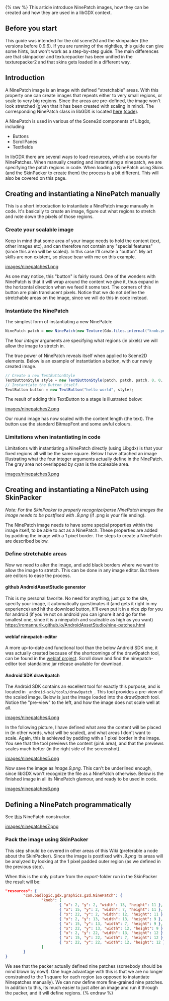 {% raw %}
This article introduce NinePatch images, how they can be created and how they
are used in a libGDX context.

## Before you start ##

This guide was intended for the old scene2d and the skinpacker (the versions before 0.9.6). If you are running of the nightlies, this guide can give some hints, but won't work as a step-by-step guide. The main differences are that skinpacker and texturepacker has been unified in the texturepacker2 and that skins gets loaded in a different way. 

## Introduction ##

A NinePatch image is an image with defined "stretchable" areas. With this
property one can create images that repeats either to very small
regions, or scale to very big regions. Since the areas are pre-defined,
the image won't look stretched (given that it has been created with
scaling in mind). The corresponding NinePatch class in libGDX is located [here](http://libgdx.badlogicgames.com/nightlies/docs/api/com/badlogic/gdx/graphics/g2d/NinePatch.html)
[(code)](https://github.com/libgdx/libgdx/tree/master/gdx/src/com/badlogic/gdx/graphics/g2d/NinePatch.java).

A NinePatch is used in various of the Scene2d components of Libgdx,
including:
  * Buttons
  * ScrollPanes
  * Textfields

In libGDX there are several ways to load resources, which also counts for NinePatches. When manually creating and instantiating a ninepatch, we are specifying the patch regions in code. When loading a NinePatch using Skins (and the SkinPacker to create them) the process is a bit different. This will also be covered on this page.

## Creating and instantiating a NinePatch manually  ##

This is a short introduction to instantiate a NinePatch image manually in code. It's basically to create an image, figure out what regions to stretch and note down the pixels of those regions.

### Create your scalable image ###

Keep in mind that some area of your image needs to hold the content
(text, other images etc), and can therefore not contain any "special
features" (since this area will be scaled). In this case I'll create a
"button". My art skills are non existent, so please bear with me on this
example.

[images/ninepatches1.png](images/ninepatches1.png)

As one may notice, this "button" is fairly round. One of the wonders
with NinePatch is that it will wrap around the content we give it, thus
expand in the horizontal direction when we feed it some text. The
corners of this button are plain translucent pixels. Notice that we do
not define the stretchable areas on the image, since we will do this in
code instead.

### Instantiate the NinePatch ###

The simplest form of instantiating a new NinePatch:
```java
NinePatch patch = new NinePatch(new Texture(Gdx.files.internal("knob.png")), 12, 12, 12, 12);
```
The four _integer_ arguments are specifying what regions (in pixels) we will
allow the image to stretch in.

The true power of NinePatch reveals itself when applied to Scene2D
elements. Below is an example of instantiation a button, with our newly
created image.
```java
// Create a new TextButtonStyle
TextButtonStyle style = new TextButtonStyle(patch, patch, patch, 0, 0, 0, 0, new BitmapFont(), new Color(0.3f, 0.2f, 0.8f, 1f), new Color(0, 0, 0, 1f), new Color(0, 0, 0, 1f));
// Instantiate the Button itself.
TextButton button = new TextButton("hello world", style);
```

The result of adding this TextButton to a stage is illustrated below:

[images/ninepatches2.png](images/ninepatches2.png)

Our round image has now scaled with the content length (the text). The button use the standard BitmapFont and some awful colours.

### Limitations when instantiating in code ###

Limitations with instantiating a NinePatch directly (using Libgdx) is that your fixed regions all will be the same square. Below I have attached an image illustrating what the four integer arguments actually define in the NinePatch. The gray area not overlapped by cyan is the scaleable area.

[images/ninepatches3.png](images/ninepatches3.png)

## Creating and instantiating a NinePatch using SkinPacker ##

*Note:* _For the SkinPacker to properly recognize/parse NinePatch images
the image needs to be postfixed with .9.png_ (if .png is your file
ending).

The NinePatch image needs to have some special properties within the
image itself, to be able to act as a NinePatch. These properties are
added by padding the image with a 1 pixel border. The steps to create a
NinePatch are described below.

### Define stretchable areas ###

Now we need to alter the image, and add black borders where we want to
allow the image to stretch. This can be done in any image editor. But
there are editors to ease the process.

#### github AndroidAssetStudio generator ####
This is my personal favorite. No need for anything, just go to the site, specify your image, it automatically guestimates it (and gets it right in my experience) and hit the download button, it'll even put it in a nice zip for you for android (if you're not on android you can ignore it and go for the smallest one, since it is a ninepatch and scaleable as high as you want)
https://romannurik.github.io/AndroidAssetStudio/nine-patches.html

#### weblaf ninepatch-editor
A more up-to-date and functional tool than the below Android SDK one, it was actually created because of the shortcomings of the draw9patch tool, can be found in the [weblaf project](https://github.com/mgarin/weblaf). Scroll down and find the ninepatch-editor tool standalone jar release available for download.

#### Android SDK draw9patch
The Android SDK contains an excellent tool for exactly this purpose,
and is located in `_android-sdk/tools/draw9patch_`. This tool provides a
pre-view of the scaled image. Below is just the image loaded into the
*draw9patch* tool. Notice the "pre-view" to the left, and how the image
does not scale well at all.

[images/ninepatches4.png](images/ninepatches4.png)

In the following picture, I have defined what area the content will be
placed in (in other words, what will be scaled), and what areas I don't
want to scale. Again, this is achieved by padding with a 1 pixel border
in the image. You see that the tool previews the content (pink area),
and that the previews scales much better (in the right side of the
screenshot).

[images/ninepatches5.png](images/ninepatches5.png)

Now save the image as _image.9.png_. This can't be underlined enough,
since libGDX won't recognize the file as a NinePatch otherwise. Below is
the finished image in all its NinePatch glamour, and ready to be used in
code.

[images/ninepatches6.png](images/ninepatches6.png)

## Defining a NinePatch programmatically ##

See [this](http://libgdx.badlogicgames.com/nightlies/docs/api/com/badlogic/gdx/graphics/g2d/NinePatch.html#NinePatch%28com.badlogic.gdx.graphics.Texture,%20int,%20int,%20int,%20int%29) NinePatch constructor.

[images/ninepatches7.png](images/ninepatches7.png)

### Pack the image using SkinPacker ###

This step should be covered in other areas of this Wiki (preferable a node about the SkinPacker). Since the image is postfixed with _.9.png_ its areas will be analyzed by looking at the 1 pixel padded outer region (as we defined in the previous step).

When this is the only picture from the _export_-folder run in the SkinPacker the result will be:

```json
"resources": {
        "com.badlogic.gdx.graphics.g2d.NinePatch": {
                "knob": [
                        { "x": 2, "y": 2, "width": 13, "height": 11 },
                        { "x": 15, "y": 2, "width": 7, "height": 11 },
                        { "x": 22, "y": 2, "width": 12, "height": 11 },
                        { "x": 2, "y": 13, "width": 13, "height": 9 },
                        { "x": 15, "y": 13, "width": 7, "height": 9 },
                        { "x": 22, "y": 13, "width": 12, "height": 9 },
                        { "x": 2, "y": 22, "width": 13, "height": 12 },
                        { "x": 15, "y": 22, "width": 7, "height": 12 },
                        { "x": 22, "y": 22, "width": 12, "height": 12 }
                ]
        }
}
```

We see that the packer actually defined nine patches (somebody should be mind blown by now!). One huge advantage with this is that we are no longer constrained to the 1 square for each region (as opposed to instantiate Ninepatches manually). We can now define more fine-grained nine patches. In addition to this, its much easier to just alter an image and run it through the packer, and it will define regions.
{% endraw %}